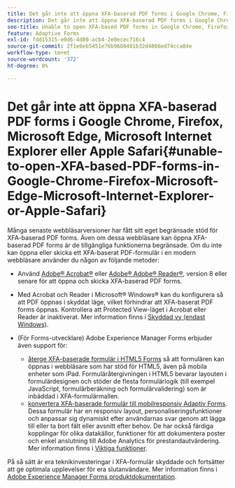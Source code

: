 ```yaml
---
title: Det går inte att öppna XFA-baserad PDF forms i Google Chrome, Firefox, Microsoft Edge, Microsoft Internet Explorer eller Apple Safari
description: Det går inte att öppna XFA-baserad PDF forms i Google Chrome, Firefox, Microsoft Edge, Microsoft Internet Explorer eller Apple Safari
seo-title: Unable to open XFA-based PDF forms in Google Chrome, Firefox, Microsoft Edge, Microsoft Internet Explorer, or Apple Safari
feature: Adaptive Forms
exl-id: fdd15315-e0d6-4d80-acb4-2e0ecec716c4
source-git-commit: 2f1e6eb5451e76b9688401b32d4866ed74cca84e
workflow-type: tm+mt
source-wordcount: '372'
ht-degree: 0%

---
```


# Det går inte att öppna XFA-baserad PDF forms i Google Chrome, Firefox, Microsoft Edge, Microsoft Internet Explorer eller Apple Safari{#unable-to-open-XFA-based-PDF-forms-in-Google-Chrome-Firefox-Microsoft-Edge-Microsoft-Internet-Explorer-or-Apple-Safari}

Många senaste webbläsarversioner har fått sitt eget begränsade stöd för XFA-baserad PDF forms. Även om dessa webbläsare kan öppna XFA-baserad PDF forms är de tillgängliga funktionerna begränsade. Om du inte kan öppna eller skicka ett XFA-baserat PDF-formulär i en modern webbläsare använder du någon av följande metoder:

* Använd [Adobe® Acrobat®](https://www.adobe.com/acrobat.html) eller [Adobe® Adobe® Reader®](https://get.adobe.com/reader/), version 8 eller senare för att öppna och skicka XFA-baserad PDF forms.
* Med Acrobat och Reader i Microsoft® Windows® kan du konfigurera så att PDF öppnas i skyddat läge, vilket förhindrar att XFA-baserat PDF forms öppnas. Kontrollera att Protected View-läget i Acrobat eller Reader är inaktiverat. Mer information finns i [Skyddad vy (endast Windows)](https://helpx.adobe.com/in/reader/using/protected-mode-windows.html).
* (För Forms-utvecklare) Adobe Experience Manager Forms erbjuder även support för:

   * [återge XFA-baserade formulär i HTML5 Forms](https://experienceleague.adobe.com/docs/experience-manager-65/forms/html5-forms/introduction.html?#key-capabilities-of-html-forms-br) så att formulären kan öppnas i webbläsare som har stöd för HTML5, även på mobila enheter som iPad. Formuläråtergivningen i HTML5 bevarar layouten i formulärdesignen och stöder de flesta formulärlogik (till exempel JavaScript, formulärberäkning och formulärvalidering) som är inbäddad i XFA-formulärmallen.
   * [konvertera XFA-baserade formulär till mobilresponsiv Adaptiv Forms](https://experienceleague.adobe.com/docs/experience-manager-65/forms/adaptive-forms-basic-authoring/creating-adaptive-form.html?#create-an-adaptive-form-based-on-an-xfa-form-template). Dessa formulär har en responsiv layout, personaliseringsfunktioner och anpassar sig dynamiskt efter användarnas svar genom att lägga till eller ta bort fält eller avsnitt efter behov. De har också färdiga kopplingar för olika datakällor, funktioner för att dokumentera poster och enkel anslutning till Adobe Analytics för prestandautvärdering. Mer information finns i [Viktiga funktioner](https://experienceleague.adobe.com/docs/experience-manager-cloud-service/content/forms/key-features.html).

På så sätt är era teknikinvesteringar i XFA-formulär skyddade och fortsätter att ge optimala upplevelser för era slutanvändare. Mer information finns i [Adobe Experience Manager Forms produktdokumentation](https://experienceleague.adobe.com/docs/experience-manager-cloud-service/content/forms/home.html).
